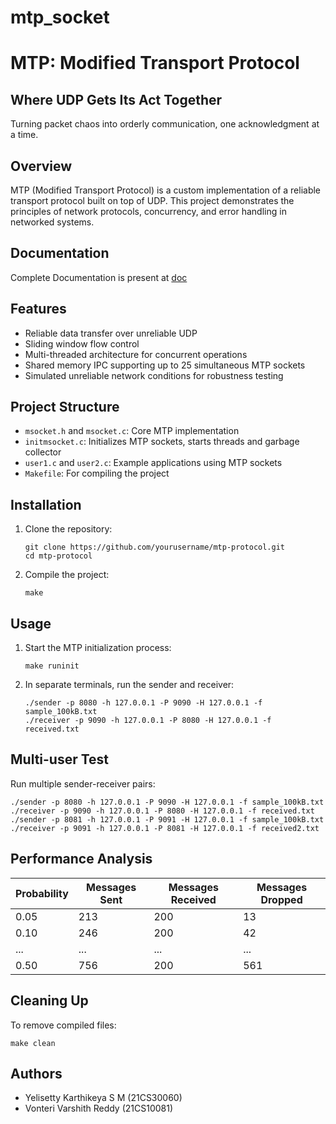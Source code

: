 # mtp_socket
# MTP: Modified Transport Protocol

## Where UDP Gets Its Act Together
Turning packet chaos into orderly communication, one acknowledgment at a time.

## Overview

MTP (Modified Transport Protocol) is a custom implementation of a reliable transport protocol built on top of UDP. This project demonstrates the principles of network protocols, concurrency, and error handling in networked systems.

## Documentation

Complete Documentation is present at [doc](./documentation.txt) 

## Features

- Reliable data transfer over unreliable UDP
- Sliding window flow control
- Multi-threaded architecture for concurrent operations
- Shared memory IPC supporting up to 25 simultaneous MTP sockets
- Simulated unreliable network conditions for robustness testing

## Project Structure

- `msocket.h` and `msocket.c`: Core MTP implementation
- `initmsocket.c`: Initializes MTP sockets, starts threads and garbage collector
- `user1.c` and `user2.c`: Example applications using MTP sockets
- `Makefile`: For compiling the project

## Installation

1. Clone the repository:
   ```
   git clone https://github.com/yourusername/mtp-protocol.git
   cd mtp-protocol
   ```

2. Compile the project:
   ```
   make
   ```

## Usage

1. Start the MTP initialization process:
   ```
   make runinit
   ```

2. In separate terminals, run the sender and receiver:
   ```
   ./sender -p 8080 -h 127.0.0.1 -P 9090 -H 127.0.0.1 -f sample_100kB.txt
   ./receiver -p 9090 -h 127.0.0.1 -P 8080 -H 127.0.0.1 -f received.txt
   ```

## Multi-user Test

Run multiple sender-receiver pairs:

```
./sender -p 8080 -h 127.0.0.1 -P 9090 -H 127.0.0.1 -f sample_100kB.txt
./receiver -p 9090 -h 127.0.0.1 -P 8080 -H 127.0.0.1 -f received.txt
./sender -p 8081 -h 127.0.0.1 -P 9091 -H 127.0.0.1 -f sample_100kB.txt
./receiver -p 9091 -h 127.0.0.1 -P 8081 -H 127.0.0.1 -f received2.txt
```

## Performance Analysis

| Probability | Messages Sent | Messages Received | Messages Dropped |
|-------------|---------------|-------------------|------------------|
| 0.05        | 213           | 200               | 13               |
| 0.10        | 246           | 200               | 42               |
| ...         | ...           | ...               | ...              |
| 0.50        | 756           | 200               | 561              |

## Cleaning Up

To remove compiled files:

```
make clean
```

## Authors

- Yelisetty Karthikeya S M (21CS30060)
- Vonteri Varshith Reddy (21CS10081)

